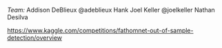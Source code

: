 *Team:*
Addison DeBlieux @adeblieux
Hank
Joel Keller @joelkeller
Nathan Desilva

https://www.kaggle.com/competitions/fathomnet-out-of-sample-detection/overview
